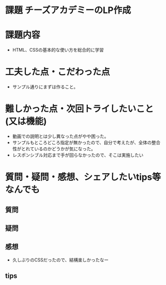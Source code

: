 # 課題 チーズアカデミーのLP作成

# 課題内容
- HTML、CSSの基本的な使い方を総合的に学習

# 工夫した点・こだわった点
- サンプル通りにまずは作ること。

# 難しかった点・次回トライしたいこと(又は機能)
- 動画での説明とは少し異なった点がやや困った。
- サンプルもところどころ指定が無かったので、自分で考えたが、全体の整合性がとれているのかどうかが気になった。
- レスポンシブル対応まで手が回らなかったので、そこは実施したい

# 質問・疑問・感想、シェアしたいtips等なんでも
## 質問
## 疑問
## 感想
- 久しぶりのCSSだったので、結構楽しかったなー
## tips
